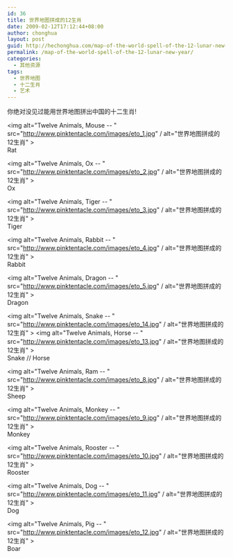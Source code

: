```yaml
---
id: 36
title: 世界地图拼成的12生肖
date: 2009-02-12T17:12:44+08:00
author: chonghua
layout: post
guid: http://hechonghua.com/map-of-the-world-spell-of-the-12-lunar-new-year/
permalink: /map-of-the-world-spell-of-the-12-lunar-new-year/
categories:
  - 其他资源
tags:
  - 世界地图
  - 十二生肖
  - 艺术
---
```

你绝对没见过能用世界地图拼出中国的十二生肖!

<!--more-->

<img alt="Twelve Animals, Mouse -- " src="http://www.pinktentacle.com/images/eto_1.jpg" / alt="世界地图拼成的12生肖" >  
Rat

<img alt="Twelve Animals, Ox -- " src="http://www.pinktentacle.com/images/eto_2.jpg" / alt="世界地图拼成的12生肖" >  
Ox

<img alt="Twelve Animals, Tiger -- " src="http://www.pinktentacle.com/images/eto_3.jpg" / alt="世界地图拼成的12生肖" >  
Tiger

<img alt="Twelve Animals, Rabbit -- " src="http://www.pinktentacle.com/images/eto_4.jpg" / alt="世界地图拼成的12生肖" >  
Rabbit

<img alt="Twelve Animals, Dragon -- " src="http://www.pinktentacle.com/images/eto_5.jpg" / alt="世界地图拼成的12生肖" >  
Dragon

<img alt="Twelve Animals, Snake -- " src="http://www.pinktentacle.com/images/eto_14.jpg" / alt="世界地图拼成的12生肖" > <img alt="Twelve Animals, Horse -- " src="http://www.pinktentacle.com/images/eto_13.jpg" / alt="世界地图拼成的12生肖" >  
Snake // Horse

<img alt="Twelve Animals, Ram -- " src="http://www.pinktentacle.com/images/eto_8.jpg" / alt="世界地图拼成的12生肖" >  
Sheep

<img alt="Twelve Animals, Monkey -- " src="http://www.pinktentacle.com/images/eto_9.jpg" / alt="世界地图拼成的12生肖" >  
Monkey

<img alt="Twelve Animals, Rooster -- " src="http://www.pinktentacle.com/images/eto_10.jpg" / alt="世界地图拼成的12生肖" >  
Rooster

<img alt="Twelve Animals, Dog -- " src="http://www.pinktentacle.com/images/eto_11.jpg" / alt="世界地图拼成的12生肖" >  
Dog

<img alt="Twelve Animals, Pig -- " src="http://www.pinktentacle.com/images/eto_12.jpg" / alt="世界地图拼成的12生肖" >  
Boar